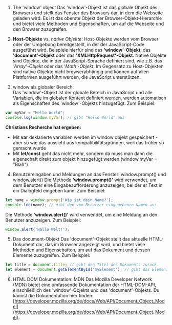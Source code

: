 1.  The 'window' object 
   Das 'window'-Objekt ist das globale Objekt des Browsers und stellt das Fenster des Browsers dar, in dem die Webseite geladen wird. Es ist das oberste Objekt der Browser-Objekt-Hierarchie und bietet viele Methoden und Eigenschaften, um auf die Webseite und den Browser zuzugreifen.
    
2.  **Host-Objekte** vs. *native Objekte*: 
   Host-Objekte werden vom Browser oder der Umgebung bereitgestellt, in der der JavaScript-Code ausgeführt wird. Beispiele hierfür sind das **'window'-Objekt**, das **'document'-Objekt** oder das **'XMLHttpRequest'-Objekt**. Native Objekte sind Objekte, die in der JavaScript-Sprache definiert sind, wie z.B. das *'Array'-Objekt* oder das *'Math'-Objekt*. Im Gegensatz zu Host-Objekten sind native Objekte nicht browserabhängig und können auf allen Plattformen ausgeführt werden, die JavaScript unterstützen.

3.  window als globaler Bereich:  
   Das 'window'-Objekt ist der globale Bereich in JavaScript und alle Variablen, die im globalen Kontext definiert werden, werden automatisch als Eigenschaften des 'window'-Objekts hinzugefügt. Zum Beispiel:
```js
var myVar = "Hello World";
console.log(window.myVar); // gibt "Hello World" aus
```

**Christians Recherche hat ergeben:**

-   Mit **var** deklarierte variablen werden im window objekt gespeichert - aber so wie das aussieht aus kompatibilitätsgründen, weil das früher so gemacht wurde
-   Mit **let/const** geht das nicht mehr, sondern da muss man dann die eigenschaft direkt zum objekt hinzugefügt werden (window.myVar = "Blah")
4.  Benutzereingaben und Meldungen an das Fenster: window.prompt() und window.alert() 
   Die Methode **'window.prompt()'** wird verwendet, um dem Benutzer eine Eingabeaufforderung anzuzeigen, bei der er Text in ein Dialogfeld eingeben kann. Zum Beispiel:
```js
let name = window.prompt('Wie ist dein Name?');
console.log(name); // gibt den vom Benutzer eingegebenen Namen aus
```
Die Methode **'window.alert()'** wird verwendet, um eine Meldung an den Benutzer anzuzeigen. Zum Beispiel:
```js
window.alert('Hallo Welt!');
```
5.  Das document-Objekt
   Das 'document'-Objekt stellt das aktuelle HTML-Dokument dar, das im Browser angezeigt wird, und bietet viele Methoden und Eigenschaften, um auf das Dokument und dessen Elemente zuzugreifen. Zum Beispiel:
```js
let title = document.title; // gibt den Titel des Dokuments zurück
let element = document.getElementById('myElement'); // gibt das Element mit der ID 'myElement' zurück
```
6.  HTML DOM Dokumentation: MDN 
   Das Mozilla Developer Network (MDN) bietet eine umfassende Dokumentation der HTML-DOM-API, einschließlich des 'window'-Objekts und des 'document'-Objekts. Du kannst die Dokumentation hier finden: [https://developer.mozilla.org/de/docs/Web/API/Document_Object_Model](https://developer.mozilla.org/de/docs/Web/API/Document_Object_Model).